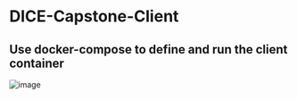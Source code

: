 # DICE-Capstone-Client

## Use docker-compose to define and run the client container
![image](https://github.com/AdeelAhmedIqbal/DICE-Capstone-Client/assets/62285793/ebe6a89b-0f99-409b-ad70-38510f6bdc94)
